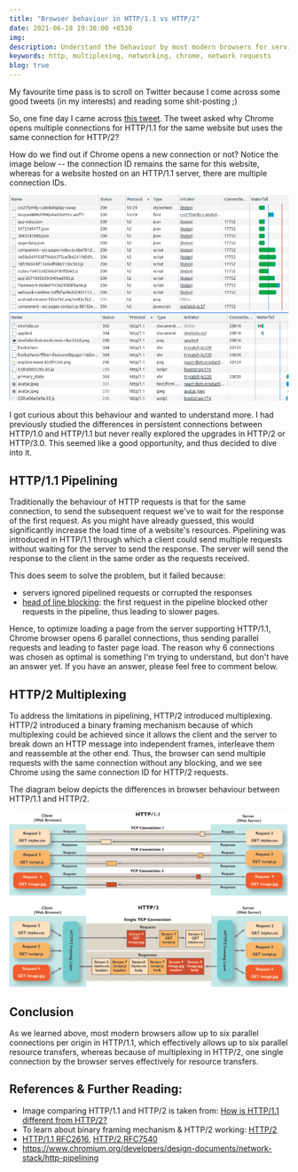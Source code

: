 ```yaml
---
title: "Browser behaviour in HTTP/1.1 vs HTTP/2"
date: 2021-06-18 19:30:00 +0530
img:
description: Understand the behaviour by most modern browsers for serving HTTP/1.1 and HTTP/2 websites
keywords: http, multiplexing, networking, chrome, network requests
blog: true
---
```


My favourite time pass is to scroll on Twitter because I come across some good tweets (in my interests) and reading some shit-posting ;)

So, one fine day I came across [this tweet](https://twitter.com/TmPreet/status/1381914359639773187). The tweet asked why Chrome opens multiple connections for HTTP/1.1 for the same website but uses the same connection for HTTP/2?

How do we find out if Chrome opens a new connection or not? Notice the image below -- the connection ID remains the same for this website, whereas for a website hosted on an HTTP/1.1 server, there are multiple connection IDs.

![HTTP/2](images/http-2.png)
![HTTP/1.1](images/http-11.png)

I got curious about this behaviour and wanted to understand more. I had previously studied the differences in persistent connections between HTTP/1.0 and HTTP/1.1 but never really explored the upgrades in HTTP/2 or HTTP/3.0. This seemed like a good opportunity, and thus decided to dive into it.

## HTTP/1.1 Pipelining

Traditionally the behaviour of HTTP requests is that for the same connection, to send the subsequent request we've to wait for the response of the first request. As you might have already guessed, this would significantly increase the load time of a website's resources. Pipelining was introduced in HTTP/1.1 through which a client could send multiple requests without waiting for the server to send the response. The server will send the response to the client in the same order as the requests received.

This does seem to solve the problem, but it failed because:

- servers ignored pipelined requests or corrupted the responses
- [head of line blocking](https://en.wikipedia.org/wiki/Head-of-line_blocking): the first request in the pipeline blocked other requests in the pipeline, thus leading to slower pages.

Hence, to optimize loading a page from the server supporting HTTP/1.1, Chrome browser opens 6 parallel connections, thus sending parallel requests and leading to faster page load. The reason why 6 connections was chosen as optimal is something I'm trying to understand, but don't have an answer yet. If you have an answer, please feel free to comment below.

## HTTP/2 Multiplexing

To address the limitations in pipelining, HTTP/2 introduced multiplexing. HTTP/2 introduced a binary framing mechanism because of which multiplexing could be achieved since it allows the client and the server to break down an HTTP message into independent frames, interleave them and reassemble at the other end. Thus, the browser can send multiple requests with the same connection without any blocking, and we see Chrome using the same connection ID for HTTP/2 requests.

The diagram below depicts the differences in browser behaviour between HTTP/1.1 and HTTP/2.

![Comparison between HTTP/1.1 and HTTP/2](images/compare-http-11-2.png)

## Conclusion

As we learned above, most modern browsers allow up to six parallel connections per origin in HTTP/1.1, which effectively allows up to six parallel resource transfers, whereas because of multiplexing in HTTP/2, one single connection by the browser serves effectively for resource transfers.

## References & Further Reading:

- Image comparing HTTP/1.1 and HTTP/2 is taken from: [How is HTTP/1.1 different from HTTP/2?](https://freecontent.manning.com/mental-model-graphic-how-is-http-1-1-different-from-http-2/)
- To learn about binary framing mechanism & HTTP/2 working: [HTTP/2](https://hpbn.co/http2/)
- [HTTP/1.1 RFC2616](https://datatracker.ietf.org/doc/html/rfc2616), [HTTP/2 RFC7540](https://datatracker.ietf.org/doc/html/rfc7540)
- https://www.chromium.org/developers/design-documents/network-stack/http-pipelining
